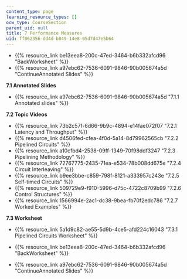 ```yaml
---
content_type: page
learning_resource_types: []
ocw_type: CourseSection
parent_uid: null
title: 7 Performance Measures
uid: ff062356-dd4d-b849-14e8-05d7d47e5b64
---
```


*   {{% resource_link be13eea8-200c-47ed-3464-b6b332afcd96 "BackWorksheet" %}}
*   {{% resource_link a97ebc62-7536-6091-9846-90b005674a5d "ContinueAnnotated Slides" %}}

**7.1 Annotated Slides**

*   {{% resource_link a97ebc62-7536-6091-9846-90b005674a5d "7.1.1 Annotated slides" %}}

**7.2 Topic Videos**

*   {{% resource_link 73b2c57f-6d66-9b9c-4894-e14fae072f07 "7.2.1 Latency and Throughput" %}}
*   {{% resource_link d4506fed-cfea-4f0d-5a14-8d79962565cb "7.2.2 Pipelined Circuits" %}}
*   {{% resource_link a10cfbd4-2538-09ff-1349-70f98ddf3247 "7.2.3 Pipelining Methodology" %}}
*   {{% resource_link 72767775-2435-71ea-e534-78b008dd675e "7.2.4 Circuit Interleaving" %}}
*   {{% resource_link b9ee3bbe-c859-798f-8121-a333957c243e "7.2.5 Self-timed Circuits" %}}
*   {{% resource_link 509729e9-f910-5996-d75c-4722c8709b99 "7.2.6 Control Structures" %}}
*   {{% resource_link 1566994e-2ac1-dc38-9bea-fb70f2edc786 "7.2.7 Worked Examples" %}}

**7.3 Worksheet**

*   {{% resource_link 5a1d9c82-ae55-5d9b-4ce5-afd224c16043 "7.3.1 Pipelined Circuits Worksheet" %}}

*   {{% resource_link be13eea8-200c-47ed-3464-b6b332afcd96 "BackWorksheet" %}}
*   {{% resource_link a97ebc62-7536-6091-9846-90b005674a5d "ContinueAnnotated Slides" %}}